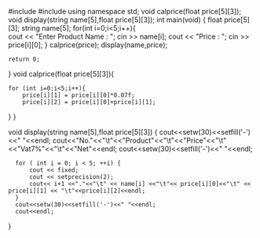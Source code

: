 #include<iostream>
#include<iomanip>
using namespace std;
void calprice(float price[5][3]);
void display(string name[5],float price[5][3]);
int main(void)
{	float price[5][3];
	string name[5];
		for(int i=0;i<5;i++){	
		cout << "Enter Product Name : ";
		cin >> name[i];
		cout << "Price : ";
		cin >> price[i][0];
		}
		calprice(price);
		display(name,price);
	
	return 0;
}
void calprice(float price[5][3]){
	
	for (int i=0;i<5;i++){
		price[i][1] = price[i][0]*0.07f;
		price[i][2] = price[i][0]+price[i][1];
}
}

void display(string name[5],float price[5][3])
{
	cout<<setw(30)<<setfill('-')<<" "<<endl;
	  cout<<"No."<<"\t"<<"Product"<<"\t"<<"Price"<<"\t"<<"Vat7%"<<"\t"<<"Net"<<endl;
	  cout<<setw(30)<<setfill('-')<<" "<<endl;

	  for ( int i = 0; i < 5; ++i) {
		  cout << fixed;
		  cout << setprecision(2);
		  cout<< i+1 <<"."<<"\t" << name[i] <<"\t"<< price[i][0]<<"\t" << price[i][1] << "\t"<<price[i][2]<<endl;
	  }
	  cout<<setw(30)<<setfill('-')<<" "<<endl;
	  cout<<endl;
}
